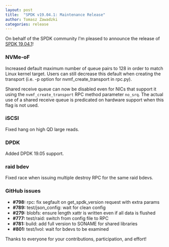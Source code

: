 ```yaml
---
layout: post
title:  "SPDK v19.04.1: Maintenance Release"
author: Tomasz Zawadzki
categories: release
---
```


On behalf of the SPDK community I'm pleased to announce the release of [SPDK 19.04.1](https://github.com/spdk/spdk/releases/tag/v19.04.1)!

### NVMe-oF
Increased default maximum number of queue pairs to 128 in order to match Linux kernel target. Users can still decrease this default when creating the transport (i.e. -p option for nvmf_create_transport in rpc.py).

Shared receive queue can now be disabled even for NICs that support it using the `nvmf_create_transport` RPC method parameter `no_srq`. The actual use of a shared receive queue is predicated on hardware support when this flag is not used.

### iSCSI
Fixed hang on high QD large reads.

### DPDK
Added DPDK 19.05 support.

### raid bdev
Fixed race when issuing multiple destroy RPC for the same raid bdevs.

### GitHub issues
- **#798:** rpc: fix segfault on get_spdk_version request with extra params
- **#789:** test/json_config: wait for clean config
- **#279:** blobfs: ensure length xattr is written even if all data is flushed
- **#777:** test/raid: switch from config file to RPC
- **#781:** build: add full version to SONAME for shared libraries
- **#801:** test/lvol: wait for bdevs to be examined

Thanks to everyone for your contributions, participation, and effort!
